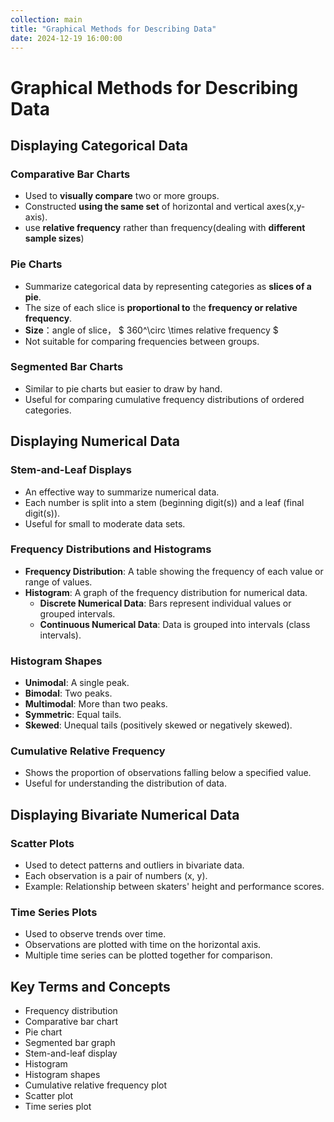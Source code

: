 ```yaml
---
collection: main
title: "Graphical Methods for Describing Data"
date: 2024-12-19 16:00:00
---
```

# **Graphical Methods for Describing Data**

## **Displaying Categorical Data**
### Comparative Bar Charts
- Used to **visually compare** two or more groups.
- Constructed **using the same set** of horizontal and vertical axes(x,y-axis).
- use **relative frequency** rather than frequency(dealing with **different sample sizes**)

### Pie Charts
- Summarize categorical data by representing categories as **slices of a pie**.
- The size of each slice is **proportional to** the **frequency or relative frequency**.
- **Size**：angle of slice， $ 360^\circ \times relative frequency $
- Not suitable for comparing frequencies between groups.

### Segmented Bar Charts
- Similar to pie charts but easier to draw by hand.
- Useful for comparing cumulative frequency distributions of ordered categories.

## Displaying Numerical Data
### Stem-and-Leaf Displays
- An effective way to summarize numerical data.
- Each number is split into a stem (beginning digit(s)) and a leaf (final digit(s)).
- Useful for small to moderate data sets.

### Frequency Distributions and Histograms
- **Frequency Distribution**: A table showing the frequency of each value or range of values.
- **Histogram**: A graph of the frequency distribution for numerical data.
  - **Discrete Numerical Data**: Bars represent individual values or grouped intervals.
  - **Continuous Numerical Data**: Data is grouped into intervals (class intervals).

### Histogram Shapes
- **Unimodal**: A single peak.
- **Bimodal**: Two peaks.
- **Multimodal**: More than two peaks.
- **Symmetric**: Equal tails.
- **Skewed**: Unequal tails (positively skewed or negatively skewed).

### Cumulative Relative Frequency
- Shows the proportion of observations falling below a specified value.
- Useful for understanding the distribution of data.

## Displaying Bivariate Numerical Data
### Scatter Plots
- Used to detect patterns and outliers in bivariate data.
- Each observation is a pair of numbers (x, y).
- Example: Relationship between skaters' height and performance scores.

### Time Series Plots
- Used to observe trends over time.
- Observations are plotted with time on the horizontal axis.
- Multiple time series can be plotted together for comparison.

## Key Terms and Concepts
- Frequency distribution
- Comparative bar chart
- Pie chart
- Segmented bar graph
- Stem-and-leaf display
- Histogram
- Histogram shapes
- Cumulative relative frequency plot
- Scatter plot
- Time series plot
